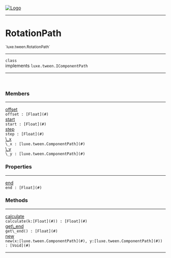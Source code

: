 
[![Logo](../../../images/logo.png)](../../../api/index.html)

---



<h1>RotationPath</h1>
<small>`luxe.tween.RotationPath`</small>



---

`class`<br/>implements <code><span>luxe.tween.IComponentPath</span></code>

---

&nbsp;
&nbsp;



<h3>Members</h3> <hr/><span class="member apipage">
                <a name="offset"><a class="lift" href="#offset">offset</a></a><div class="clear"></div><code class="signature apipage">offset : [Float](#)</code><br/></span>
            <span class="small_desc_flat"></span><span class="member apipage">
                <a name="start"><a class="lift" href="#start">start</a></a><div class="clear"></div><code class="signature apipage">start : [Float](#)</code><br/></span>
            <span class="small_desc_flat"></span><span class="member apipage">
                <a name="step"><a class="lift" href="#step">step</a></a><div class="clear"></div><code class="signature apipage">step : [Float](#)</code><br/></span>
            <span class="small_desc_flat"></span><span class="member apipage">
                <a name="_x"><a class="lift" href="#_x">\_x</a></a><div class="clear"></div><code class="signature apipage">\_x : [luxe.tween.ComponentPath](#)</code><br/></span>
            <span class="small_desc_flat"></span><span class="member apipage">
                <a name="_y"><a class="lift" href="#_y">\_y</a></a><div class="clear"></div><code class="signature apipage">\_y : [luxe.tween.ComponentPath](#)</code><br/></span>
            <span class="small_desc_flat"></span>



<h3>Properties</h3> <hr/><span class="member apipage">
                <a name="end"><a class="lift" href="#end">end</a></a> <div class="clear"></div><code class="signature apipage">end : [Float](#)</code><br/></span>
            <span class="small_desc_flat"></span>



<h3>Methods</h3> <hr/><span class="method apipage">
            <a name="calculate"><a class="lift" href="#calculate">calculate</a></a> <div class="clear"></div><code class="signature apipage">calculate(k:[Float](#)<span></span>) : [Float](#)</code><br/><span class="small_desc_flat"></span>
        </span>
    <span class="method apipage">
            <a name="get_end"><a class="lift" href="#get_end">get\_end</a></a> <div class="clear"></div><code class="signature apipage">get\_end() : [Float](#)</code><br/><span class="small_desc_flat"></span>
        </span>
    <span class="method apipage">
            <a name="new"><a class="lift" href="#new">new</a></a> <div class="clear"></div><code class="signature apipage">new(x:[luxe.tween.ComponentPath](#)<span></span>, y:[luxe.tween.ComponentPath](#)<span></span>) : [Void](#)</code><br/><span class="small_desc_flat"></span>
        </span>
    





---

&nbsp;
&nbsp;
&nbsp;
&nbsp;